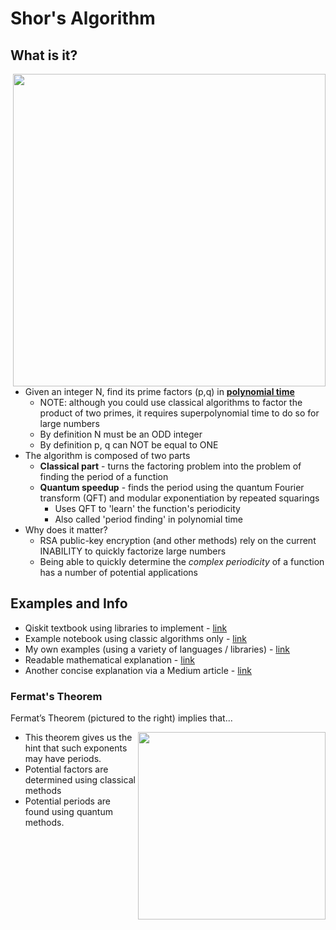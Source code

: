 # Shor's Algorithm

## What is it?

<img src="https://github.com/lynnlangit/learning-quantum/blob/main/images/shor-periodicity.png" width=500 align=right>

- Given an integer N, find its prime factors (p,q) in [**polynomial time** ](https://mathworld.wolfram.com/PolynomialTime.html)
    - NOTE: although you could use classical algorithms to factor the product of two primes, it requires superpolynomial time to do so for large numbers
    - By definition N must be an ODD integer
    - By definition p, q can NOT be equal to ONE  
- The algorithm is composed of two parts
    - **Classical part** -  turns the factoring problem into the problem of finding the period of a function 
    - **Quantum speedup** -  finds the period using the quantum Fourier transform (QFT) and modular exponentiation by repeated squarings
        -  Uses QFT to 'learn' the function's periodicity 
        -  Also called 'period finding' in polynomial time
- Why does it matter? 
    - RSA public-key encryption (and other methods) rely on the current INABILITY to quickly factorize large numbers
    - Being able to quickly determine the *complex periodicity* of a function has a number of potential applications

## Examples and Info

- Qiskit textbook using libraries to implement - [link](https://qiskit.org/textbook/ch-algorithms/shor.html#1.-The-Problem:-Period-Finding)
- Example notebook using classic algorithms only - [link](https://github.com/PotatoDrug/Quantum-Cryptography/blob/master/Shor/Shor's%20Algorithm.ipynb)
- My own examples (using a variety of languages / libraries) - [link](https://github.com/lynnlangit/learning-quantum/tree/main/4_oreilly-book/code/ch12)
- Readable mathematical explanation - [link](https://www.quantiki.org/wiki/shors-factoring-algorithm) 
- Another concise explanation via a Medium article - [link](https://towardsdatascience.com/quantum-factorization-b3f44be9d738)

### Fermat's Theorem

Fermat’s Theorem (pictured to the right) implies that...

<img src="https://github.com/lynnlangit/learning-quantum/blob/main/images/fermat.png" width=300 align=right>

- This theorem gives us the hint that such exponents may have periods.  
- Potential factors are determined using classical methods
- Potential periods are found using quantum methods.
 

